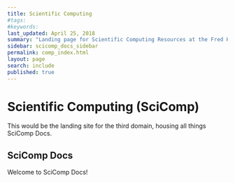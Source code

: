 ```yaml
---
title: Scientific Computing
#tags:
#keywords:
last_updated: April 25, 2018
summary: "Landing page for Scientific Computing Resources at the Fred Hutch"
sidebar: scicomp_docs_sidebar
permalink: comp_index.html
layout: page
search: include
published: true
---
```

# Scientific Computing (SciComp)

This would be the landing site for the third domain, housing all things SciComp Docs.  

## SciComp Docs
Welcome to SciComp Docs!
